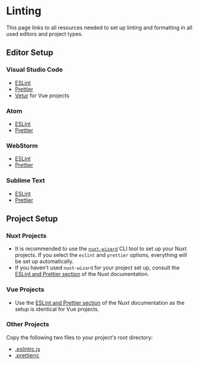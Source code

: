 # Linting

This page links to all resources needed to set up linting and formatting in all used editors and project types.

## Editor Setup

### Visual Studio Code
- [ESLint](https://marketplace.visualstudio.com/items?itemName=dbaeumer.vscode-eslint)
- [Prettier](https://marketplace.visualstudio.com/items?itemName=esbenp.prettier-vscode)
- [Vetur](https://marketplace.visualstudio.com/items?itemName=octref.vetur) for Vue projects

### Atom
- [ESLint](https://atom.io/packages/linter-eslint)
- [Prettier](https://atom.io/packages/prettier-atom)

### WebStorm
- [ESLint](https://www.jetbrains.com/help/webstorm/eslint.html)
- [Prettier](https://prettier.io/docs/en/webstorm.html)

### Sublime Text
- [ESLint](https://packagecontrol.io/packages/ESLint)
- [Prettier](https://packagecontrol.io/packages/JsPrettier)

## Project Setup

### Nuxt Projects
- It is recommended to use the [`nuxt-wizard`](https://www.npmjs.com/package/nuxt-wizard) CLI tool to set up your Nuxt projects. If you select the `eslint` and `prettier` options, everything will be set up automatically.
- If you haven't used `nuxt-wizard` for your project set up, consult the [ESLint and Prettier section](https://nuxtjs.org/guide/development-tools/#eslint-and-prettier) of the Nuxt documentation.

### Vue Projects
- Use the [ESLint and Prettier section](https://nuxtjs.org/guide/development-tools/#eslint-and-prettier) of the Nuxt documentation as the setup is identical for Vue projects.

### Other Projects
Copy the following two files to your project's root directory:
- [.eslintrc.js](/resources/.eslintrc.js)
- [.prettierrc](/resources/.prettierrc)
